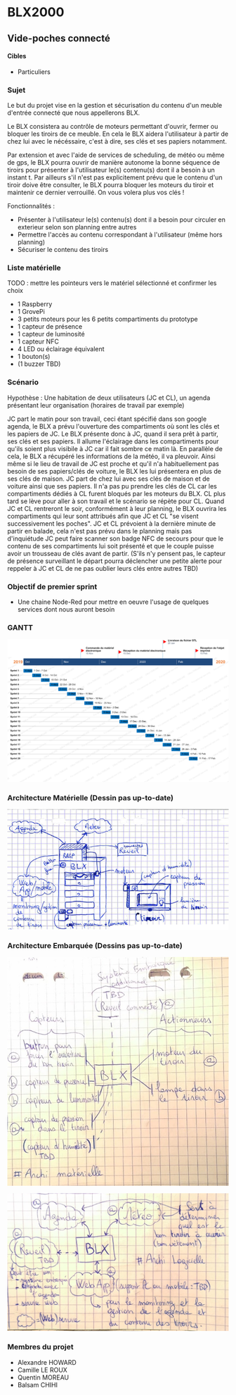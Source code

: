 # BLX2000

## Vide-poches connecté

#### Cibles
- Particuliers

### Sujet

Le but du projet vise en la gestion et sécurisation du contenu d'un meuble d'entrée connecté que nous appellerons BLX.

Le BLX consistera au contrôle de moteurs permettant d'ouvrir, fermer ou bloquer les tiroirs de ce meuble. En cela le BLX aidera l'utilisateur à partir de chez lui avec le nécéssaire, c'est à dire, ses clés et ses papiers notamment. 

Par extension et avec l'aide de services de scheduling, de météo ou même de gps, le BLX pourra ouvrir de manière autonome la bonne séquence de tiroirs pour présenter à l'utilisateur le(s) contenu(s) dont il a besoin à un instant t. Par ailleurs s'il n'est pas explicitement prévu que le contenu d'un tiroir doive être consulter, le BLX pourra bloquer les moteurs du tiroir et maintenir ce dernier verrouillé. On vous volera plus vos clés !

Fonctionnalités :
- Présenter à l'utilisateur le(s) contenu(s) dont il a besoin pour circuler en exterieur selon son planning entre autres
- Permettre l'accès au contenu correspondant à l'utilisateur (même hors planning)
- Sécuriser le contenu des tiroirs 


### Liste matérielle 

TODO : mettre les pointeurs vers le matériel sélectionné et confirmer les choix
-	1 Raspberry
-	1 GrovePi
-	3 petits moteurs pour les 6 petits compartiments du prototype
-	1 capteur de présence
-	1 capteur de luminosité
- 1 capteur NFC
-	4 LED ou éclairage équivalent
-	1 bouton(s)
- (1 buzzer TBD)


### Scénario

Hypothèse : Une habitation de deux utilisateurs (JC et CL), un agenda présentant leur organisation (horaires de travail par exemple)

JC part le matin pour son travail, ceci étant spécifié dans son google agenda, le BLX a prévu l'ouverture des compartiments où sont les clés et les papiers de JC. Le BLX présente donc à JC, quand il sera prêt à partir, ses clés et ses papiers. Il allume l'éclairage dans les compartiments pour qu'ils soient plus visibile à JC car il fait sombre ce matin là. En parallèle de cela, le BLX a récupéré les informations de la météo, il va pleuvoir. Ainsi même si le lieu de travail de JC est proche et qu'il n'a habituellement pas besoin de ses papiers/clés de voiture, le BLX les lui présentera en plus de ses clés de maison. JC part de chez lui avec ses clés de maison et de voiture ainsi que ses papiers. Il n'a pas pu prendre les clés de CL car les compartiments dédiés à CL furent bloqués par les moteurs du BLX. CL plus tard se lève pour aller à son travail et le scénario se répète pour CL.
Quand JC et CL rentreront le soir, conformément à leur planning, le BLX ouvrira les compartiments qui leur sont attribués afin que JC et CL "se visent successivement les poches".
JC et CL prévoient à la dernière minute de partir en balade, cela n'est pas prévu dans le planning mais pas d'inquiétude JC peut faire scanner son badge NFC de secours pour que le contenu de ses compartiments lui soit présenté et que le couple puisse avoir un trousseau de clés avant de partir. (S'ils n'y pensent pas, le capteur de présence surveillant le départ pourra déclencher une petite alerte pour reppeler à JC et CL de ne pas oublier leurs clés entre autres TBD)

### Objectif de premier sprint

- Une chaine Node-Red pour mettre en oeuvre l'usage de quelques services dont nous auront besoin

### GANTT

![Gantt](https://github.com/CamilleLeRoux/BLX2000/blob/master/GANTT.png)

### Architecture Matérielle (Dessin pas up-to-date)

![Architecture Matérielle](https://github.com/CamilleLeRoux/BLX2000/blob/master/Dessin.png)

### Architecture Embarquée (Dessins pas up-to-date)

![Architecture Matérielle Embarquée](https://github.com/CamilleLeRoux/BLX2000/blob/master/archi_materielle_embarque.jpg)

![Architecture Logicielle Embarquée](https://github.com/CamilleLeRoux/BLX2000/blob/master/archi_log_embarque.jpg)

### Membres du projet
- Alexandre HOWARD
- Camille LE ROUX
- Quentin MOREAU
- Balsam CHIHI
